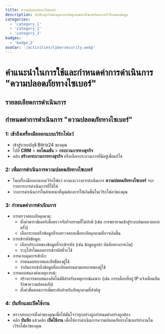```yaml
---
title: ความปลอดภัยทางไซเบอร์
description: ปกป้องธุรกิจของคุณจากภัยคุกคามทางไซเบอร์และการรั่วไหลของข้อมูล
categories: 
  - 'category_1'
  - 'category_2'
  - 'category_3'
badges: 
  - 'badge_2'
avatar: '/activities/Cybersecurity.webp'
---
```

# คำแนะนำในการใช้และกำหนดค่าการดำเนินการ "ความปลอดภัยทางไซเบอร์"

## รายละเอียดการดำเนินการ

## **กำหนดค่าการดำเนินการ "ความปลอดภัยทางไซเบอร์"**

### 1: เข้าถึงเครื่องมือออกแบบเวิร์กโฟลว์
- เข้าสู่ระบบบัญชี Bitrix24 ของคุณ
- ไปที่ **CRM** > **ออโตเมชัน** > **กระบวนการทางธุรกิจ**
- คลิก **สร้างกระบวนการทางธุรกิจ** หรือเลือกกระบวนการที่มีอยู่เพื่อแก้ไข

### 2: เพิ่มการดำเนินการความปลอดภัยทางไซเบอร์
- ในเครื่องมือออกแบบเวิร์กโฟลว์ ลากและวางการดำเนินการ **ความปลอดภัยทางไซเบอร์** จากรายการการดำเนินการที่ใช้ได้
- วางการดำเนินการในตำแหน่งที่คุณต้องการให้เกิดขึ้นในเวิร์กโฟลว์ของคุณ

### 3: กำหนดค่าการดำเนินการ
- การตรวจสอบภัยคุกคาม:
  - ตั้งค่าพารามิเตอร์เพื่อตรวจจับกิจกรรมที่ไม่ปกติ (เช่น การพยายามเข้าสู่ระบบล้มเหลวหลายครั้ง)
  - เลือกระบบหรือข้อมูลที่จะตรวจสอบเพื่อหาภัยคุกคามที่อาจเกิดขึ้น
- การเข้ารหัสข้อมูล:
  - เลือกประเภทของข้อมูลที่จะเข้ารหัส (เช่น ข้อมูลลูกค้า บันทึกทางการเงิน)
  - ระบุโปรโตคอลการเข้ารหัสที่จะใช้
- การควบคุมการเข้าถึง:
  - กำหนดบทบาทและสิทธิ์ของผู้ใช้
  - จำกัดการเข้าถึงข้อมูลที่ละเอียดอ่อนตามบทบาทของผู้ใช้
- การตอบสนองต่อเหตุการณ์:
  - สร้างการตอบสนองอัตโนมัติสำหรับเหตุการณ์เฉพาะ (เช่น การบล็อกที่อยู่ IP แจ้งเตือนทีมรักษาความปลอดภัย)
  - ตั้งค่าขั้นตอนการเพิ่มระดับสำหรับภัยคุกคามที่สำคัญ

### 4: บันทึกและเปิดใช้งาน
- ตรวจสอบการตั้งค่าของคุณเพื่อให้มั่นใจว่าทุกอย่างถูกกำหนดค่าอย่างถูกต้อง
- คลิก **บันทึก** แล้วคลิก **เปิดใช้งาน** เพื่อให้การดำเนินการความปลอดภัยทางไซเบอร์ทำงานในเวิร์กโฟลว์ของคุณ